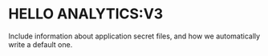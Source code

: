 # HELLO ANALYTICS:V3


Include information about application secret files, and how we automatically write a default one.
